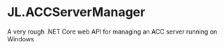 # JL.ACCServerManager

A very rough .NET Core web API for managing an ACC server running on Windows
